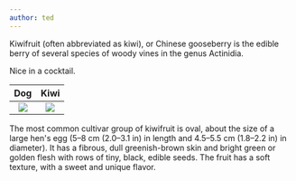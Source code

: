 ```yaml
---
author: ted
---
```

Kiwifruit (often abbreviated as kiwi), or Chinese gooseberry is the edible
berry of several species of woody vines in the genus Actinidia.

Nice in a cocktail.

Dog             |  Kiwi
:-----------------:|:--------------------:
![](/stunning-pancake/assets/images/dog.jpg)  |  ![](/stunning-pancake/assets/images/kiwi.jpg)

The most common cultivar group of kiwifruit is oval, about the size of a large
hen's egg (5–8 cm (2.0–3.1 in) in length and 4.5–5.5 cm (1.8–2.2 in) in
diameter). It has a fibrous, dull greenish-brown skin and bright green or
golden flesh with rows of tiny, black, edible seeds. The fruit has a soft
texture, with a sweet and unique flavor.

